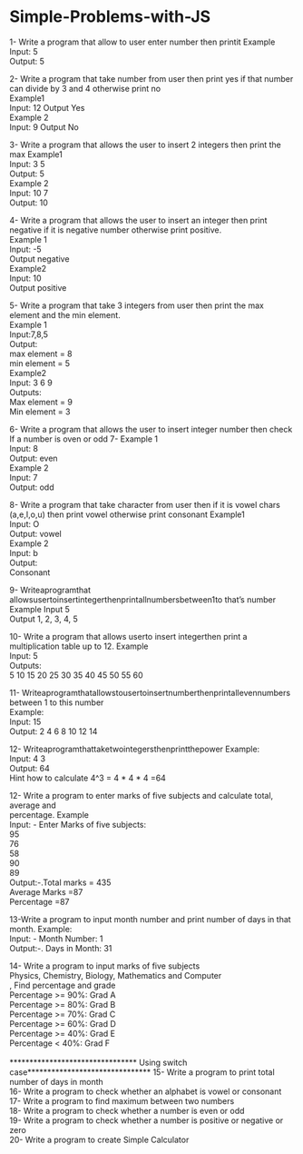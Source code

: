 # Simple-Problems-with-JS
1- Write a program that allow to user enter number then printit
Example <br>
Input: 5 <br>
Output: 5 <br>

2- Write a program that take number from user then print yes if that number can divide by 3
and 4 otherwise print no <br>
Example1<br>
Input: 12 Output Yes<br>
Example 2<br>
Input: 9 Output No<br>

3- Write a program that allows the user to insert 2 integers then print the max
Example1<br>
Input: 3 5<br>
Output: 5<br>
Example 2<br>
Input: 10 7<br>
Output: 10<br>

4- Write a program that allows the user to insert an integer then print negative if it is
negative number otherwise print positive.<br>
Example 1<br>
Input: -5<br>
Output negative<br>
Example2<br>
Input: 10<br>
Output positive<br>

5- Write a program that take 3 integers from user then print the max element
and the min element.<br>
Example 1<br>
Input:7,8,5<br>
Output:<br>
max element = 8<br>
min element = 5<br>
Example2<br>
Input: 3 6 9<br>
Outputs:<br>
Max element = 9<br>
Min element = 3<br>

6- Write a program that allows the user to insert integer number then
check If a number is oven or odd
7- Example 1<br>
Input: 8<br>
Output: even<br>
Example 2<br>
Input: 7<br>
Output: odd<br>

8- Write a program that take character from user then if it is vowel chars (a,e,I,o,u)
then print vowel otherwise print consonant
Example1<br>
Input: O<br>
Output: vowel<br>
Example 2<br>
Input: b<br>
Output:<br>
Consonant<br>

9- Writeaprogramthat allowsusertoinsertintegerthenprintallnumbersbetween1to
that’s number<br>
Example Input 5<br>
Output 1, 2, 3, 4, 5<br>

10- Write a program that allows userto insert integerthen print a multiplication table up to 12.
Example<br>
Input: 5<br>
Outputs:<br>
5 10 15 20 25 30 35 40 45 50 55 60<br>

11- Writeaprogramthatallowstousertoinsertnumberthenprintallevennumbers<br>
between 1 to this number<br>
Example:<br>
Input: 15<br>
Output: 2 4 6 8 10 12 14<br>

12- Writeaprogramthattaketwointegersthenprintthepower
Example:<br>
Input: 4 3<br>
Output: 64<br>
Hint how to calculate 4^3 = 4 * 4 * 4 =64<br>

12- Write a program to enter marks of five subjects and calculate total, average and<br>
percentage.
Example<br>
Input: - Enter Marks of five subjects:<br>
95<br>
76<br>
58<br>
90<br>
89<br>
Output:-.Total marks = 435<br>
Average Marks =87<br>
Percentage =87<br>

13-Write a program to input month number and print number of days in that
month.
Example:<br>
Input: - Month Number: 1<br>
Output:-. Days in Month: 31<br>

14- Write a program to input marks of five subjects<br>
Physics, Chemistry, Biology, Mathematics and Computer<br>
, Find percentage and grade<br>
Percentage >= 90%: Grad A<br>
Percentage >= 80%: Grad B<br>
Percentage >= 70%: Grad C<br>
Percentage >= 60%: Grad D<br>
Percentage >= 40%: Grad E<br>
Percentage < 40%: Grad F<br>
<br>
******************************** Using switch case*******************************
15- Write a program to print total number of days in month<br>
16- Write a program to check whether an alphabet is vowel or consonant<br>
17- Write a program to find maximum between two numbers<br>
18- Write a program to check whether a number is even or odd<br>
19- Write a program to check whether a number is positive or negative or zero<br>
20- Write a program to create Simple Calculator<br>
